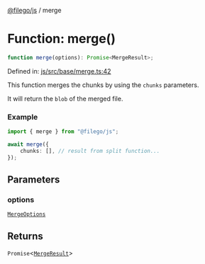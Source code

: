 [@filego/js](../README.md) / merge

# Function: merge()

```ts
function merge(options): Promise<MergeResult>;
```

Defined in: [js/src/base/merge.ts:42](https://github.com/alpheustangs/filego.js/blob/2a25fe3fdc1a0816f27fbb873f77aac511984242/packages/js/src/base/merge.ts#L42)

This function merges the chunks by using the `chunks` parameters.

It will return the `blob` of the merged file.

### Example

```ts
import { merge } from "@filego/js";

await merge({
    chunks: [], // result from split function...
});
```

## Parameters

### options

[`MergeOptions`](../type-aliases/MergeOptions.md)

## Returns

`Promise`\<[`MergeResult`](../type-aliases/MergeResult.md)\>

